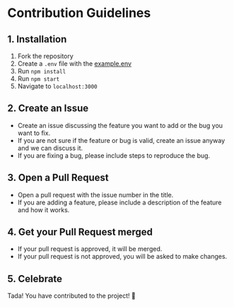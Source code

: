 # Contribution Guidelines

## 1. Installation
1. Fork the repository
2. Create a `.env` file with the [example.env](./../example.env)
3. Run `npm install`
4. Run `npm start`
5. Navigate to `localhost:3000`

## 2. Create an Issue
- Create an issue discussing the feature you want to add or the bug you want to fix.
- If you are not sure if the feature or bug is valid, create an issue anyway and we can discuss it.
- If you are fixing a bug, please include steps to reproduce the bug.


## 3. Open a Pull Request
- Open a pull request with the issue number in the title.
- If you are adding a feature, please include a description of the feature and how it works.


## 4. Get your Pull Request merged
- If your pull request is approved, it will be merged.
- If your pull request is not approved, you will be asked to make changes.


## 5. Celebrate
Tada! You have contributed to the project! 🎉